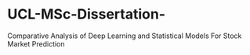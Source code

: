 # UCL-MSc-Dissertation-
Comparative Analysis of Deep Learning and Statistical Models For Stock Market Prediction

